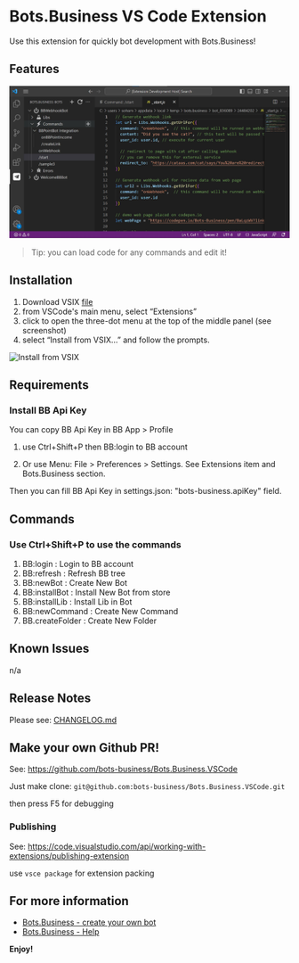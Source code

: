 # Bots.Business VS Code Extension

Use this extension for quickly bot development with Bots.Business!

## Features

![BB Bots List in VS Code](https://raw.githubusercontent.com/bots-business/Bots.Business.VSCode/main/images/main.png)

> Tip: you can load code for any commands and edit it!

## Installation
1. Download VSIX [file](https://github.com/bots-business/Bots.Business.VSCode/raw/main/bots-business.vsix)
2. from VSCode's main menu, select “Extensions”
3. click to open the three-dot menu at the top of the middle panel (see screenshot)
4. select “Install from VSIX…” and follow the prompts.

![Install from VSIX](https://i.stack.imgur.com/nPF49.png)

## Requirements

### Install BB Api Key
You can copy BB Api Key in BB App > Profile

1. use Ctrl+Shift+P then BB:login to BB account

2. Or use Menu: File > Preferences > Settings.
See Extensions item and Bots.Business section.

Then you can fill BB Api Key in settings.json: "bots-business.apiKey" field.


## Commands

### Use Ctrl+Shift+P to use the commands

1. BB:login : Login to BB account
2. BB:refresh : Refresh BB tree
3. BB:newBot : Create New Bot
4. BB:installBot : Install New Bot from store
5. BB:installLib : Install Lib in Bot
6. BB:newCommand : Create New Command
7. BB.createFolder : Create New Folder


## Known Issues
n/a

## Release Notes
Please see: [CHANGELOG.md](https://github.com/bots-business/Bots.Business.VSCode/blob/main/CHANGELOG.md)


## Make your own Github PR!
See: https://github.com/bots-business/Bots.Business.VSCode

Just make clone:
`git@github.com:bots-business/Bots.Business.VSCode.git`

then press F5 for debugging

### Publishing

See:
https://code.visualstudio.com/api/working-with-extensions/publishing-extension

use `vsce package` for extension packing

## For more information

* [Bots.Business - create your own bot](https://bots.business)
* [Bots.Business - Help](https://help.bots.business)

**Enjoy!**
